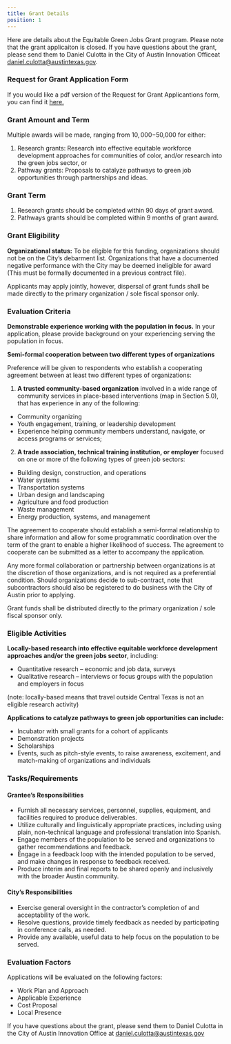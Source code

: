 ```yaml
---
title: Grant Details
position: 1
---
```


Here are details about the Equitable Green Jobs Grant program. Please note that the grant applicaiton is closed. If you have questions about the grant, please send them to Daniel Culotta in the City of Austin Innovation Officeat [daniel.culotta@austintexas.gov](mailto:daniel.culotta@austintexas.gov). 

### Request for Grant Application Form

If you would like a pdf version of the Request for Grant Applicantions form, you can find it [here.](https://drive.google.com/open?id=1nKW1jXvEWUZHHpVCTIy94ZQqUbIHXF5S)

### Grant Amount and Term

Multiple awards will be made, ranging from $10,000-$50,000 for either: 

1. Research grants: Research into effective equitable workforce development approaches for communities of color, and/or research into the green jobs sector, or
2. Pathway grants: Proposals to catalyze pathways to green job opportunities through partnerships and ideas.

### Grant Term
1. Research grants should be completed within 90 days of grant award. 
2. Pathways grants should be completed within 9 months of grant award.

### Grant Eligibility
**Organizational status:** To be eligible for this funding, organizations should not be on the City’s debarment list. Organizations that have a documented negative performance with the City may be deemed ineligible for award (This must be formally documented in a previous contract file).

Applicants may apply jointly, however, dispersal of grant funds shall be made directly to the primary organization / sole fiscal sponsor only.

### Evaluation Criteria

**Demonstrable experience working with the population in focus.**
In your application, please provide background on your experiencing serving the population in focus.

**Semi-formal cooperation between two different types of organizations**

Preference will be given to respondents who establish a cooperating agreement between at least two different types of organizations:

1. **A trusted community-based organization** involved in a wide range of community services in place-based interventions (map in Section 5.0), that has experience in any of the following:
  * Community organizing
  * Youth engagement, training, or leadership development
  * Experience helping community members understand, navigate, or access programs or services;
2. **A trade association, technical training institution, or employer** focused on one or more of the following types of green job sectors:
  * Building design, construction, and operations
  * Water systems
  * Transportation systems
  * Urban design and landscaping
  * Agriculture and food production
  * Waste management
  * Energy production, systems, and management

The agreement to cooperate should establish a semi-formal relationship to share information and allow for some programmatic coordination over the term of the grant to enable a higher likelihood of success. The agreement to cooperate can be submitted as a letter to accompany the application.

Any more formal collaboration or partnership between organizations is at the discretion of those organizations, and is not required as a preferential condition. Should organizations decide to sub-contract, note that subcontractors should also be registered to do business with the City of Austin prior to applying. 

Grant funds shall be distributed directly to the primary organization / sole fiscal sponsor only.

### Eligible Activities

**Locally-based research into effective equitable workforce development approaches and/or the green jobs sector**, including:
  * Quantitative research – economic and job data, surveys
  * Qualitative research – interviews or focus groups with the population and employers in focus

(note: locally-based means that travel outside Central Texas is not an eligible research activity)

**Applications to catalyze pathways to green job opportunities can include:**
  * Incubator with small grants for a cohort of applicants
  * Demonstration projects
  * Scholarships
  * Events, such as pitch-style events, to raise awareness, excitement, and match-making of organizations and individuals

### Tasks/Requirements

#### Grantee’s Responsibilities

  * Furnish all necessary services, personnel, supplies, equipment, and facilities required to produce deliverables.
  * Utilize culturally and linguistically appropriate practices, including using plain, non-technical language and professional translation into Spanish. 
  * Engage members of the population to be served and organizations to gather recommendations and feedback.
  * Engage in a feedback loop with the intended population to be served, and make changes in response to feedback received.
  * Produce interim and final reports to be shared openly and inclusively with the broader Austin community.

#### City’s Responsibilities

  * Exercise general oversight in the contractor’s completion of and acceptability of the work.
  * Resolve questions, provide timely feedback as needed by participating in conference calls, as needed.
  * Provide any available, useful data to help focus on the population to be served.

### Evaluation Factors

Applications will be evaluated on the following factors:

  * Work Plan and Approach
  * Applicable Experience
  * Cost Proposal
  * Local Presence
  
If you have questions about the grant, please send them to Daniel Culotta in the City of Austin Innovation Office at daniel.culotta@austintexas.gov  
